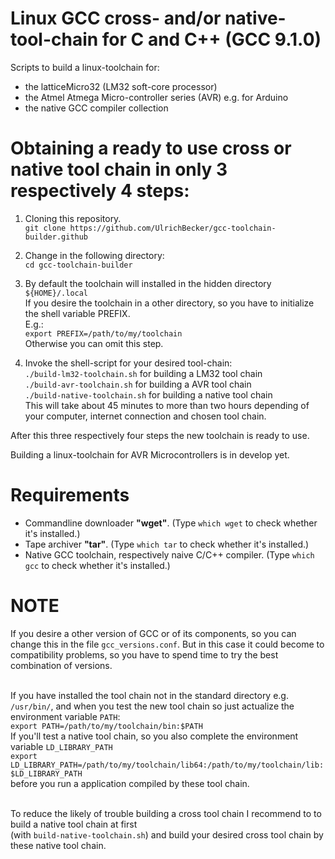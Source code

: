 # Linux GCC cross- and/or native- tool-chain for C and C++ (GCC 9.1.0)
Scripts to build a linux-toolchain for:
+ the latticeMicro32 (LM32 soft-core processor)
+ the Atmel Atmega Micro-controller series (AVR) e.g. for Arduino
+ the native GCC compiler collection

# Obtaining a ready to use cross or native tool chain in only 3 respectively 4 steps:

1) Cloning this repository.<br/>
```git clone https://github.com/UlrichBecker/gcc-toolchain-builder.github```

2) Change in the following directory:<br/>
```cd gcc-toolchain-builder```

3) By default the toolchain will installed in the hidden directory<br/>
```${HOME}/.local```<br/>
If you desire the toolchain in a other directory, so you have to initialize the shell variable PREFIX.<br/>
E.g.:<br/>
```export PREFIX=/path/to/my/toolchain```<br/>
Otherwise you can omit this step.

4) Invoke the shell-script for your desired tool-chain:<br/>
```./build-lm32-toolchain.sh``` for building a LM32 tool chain<br/>
```./build-avr-toolchain.sh``` for building a AVR tool chain<br/>
```./build-native-toolchain.sh``` for building a native tool chain<br/>
This will take about 45 minutes to more than two hours depending of your computer, internet connection and chosen tool chain.

After this three respectively four steps the new toolchain is ready to use.

Building a linux-toolchain for AVR Microcontrollers is in develop yet.

# Requirements
+ Commandline downloader <b>"wget"</b>. (Type ```which wget``` to check whether it's installed.)
+ Tape archiver <b>"tar"</b>. (Type ```which tar``` to check whether it's installed.)
+ Native GCC toolchain, respectively naive C/C++ compiler. (Type ```which gcc``` to check whether it's installed.)

# NOTE
If you desire a other version of GCC or of its components, so you can change this in the file ```gcc_versions.conf```.
But in this case it could become to compatibility problems, so you have to spend time to try the best combination of versions.<br/><br/>

If you have installed the tool chain not in the standard directory e.g. ```/usr/bin/```,
and when you test the new tool chain so just actualize the environment variable ```PATH```:<br/>
```export PATH=/path/to/my/toolchain/bin:$PATH```<br/>
If you'll test a native tool chain, so you also complete the environment variable ```LD_LIBRARY_PATH```<br/>
```export LD_LIBRARY_PATH=/path/to/my/toolchain/lib64:/path/to/my/toolchain/lib:$LD_LIBRARY_PATH```<br/>
before you run a application compiled by these tool chain.</br></br>

To reduce the likely of trouble building a cross tool chain I recommend to to build a native tool chain at first</br>(with ```build-native-toolchain.sh```) and build your desired cross tool chain by these native tool chain. 

